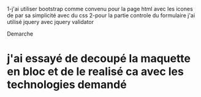 

1-j'ai utiliser bootstrap comme convenu pour la page html avec les icones de par sa simplicité avec du css 
2-pour la partie controle du formulaire j'ai utilisé jquery avec jquery validator

Demarche
# j'ai essayé de decoupé la maquette en bloc et de le realisé ca avec les technologies demandé 
